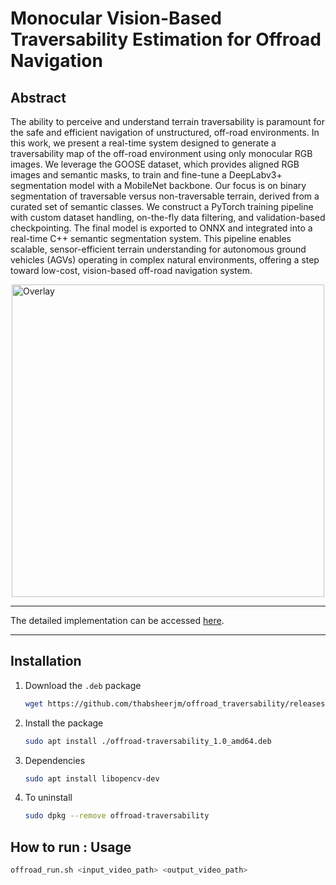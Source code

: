 # Monocular Vision-Based Traversability Estimation for Offroad Navigation 

## Abstract 

The ability to perceive and understand terrain traversability is paramount for the safe and efficient navigation 
of unstructured, off-road environments. In this work, we present a real-time system designed to generate a 
traversability map of the off-road environment using only monocular RGB images. We leverage the GOOSE dataset, 
which provides aligned RGB images and semantic masks, to train and fine-tune a DeepLabv3+ segmentation model with a 
MobileNet backbone. Our focus is on binary segmentation of traversable versus non-traversable terrain, derived 
from a curated set of semantic classes. We construct a PyTorch training pipeline with custom dataset handling, 
on-the-fly data filtering, and validation-based checkpointing. The final model is exported to ONNX and 
integrated into a real-time C++ semantic segmentation system. This pipeline enables scalable, sensor-efficient terrain 
understanding for autonomous ground vehicles (AGVs) operating in complex natural environments, 
offering a step toward low-cost, vision-based off-road navigation system.  

<div style="display: flex; justify-content: center;">
  <img src="media/bicycle_overlay.gif" alt="Overlay" width="500">
</div>

<hr>

The detailed implementation can be accessed [here](offroad_navigation-report.pdf).

<hr>

## Installation 
1. Download the `.deb` package
   ```bash
   wget https://github.com/thabsheerjm/offroad_traversability/releases/download/v1.0/offroad-traversability_1.0_amd64.deb
2. Install the package  
   ```bash
   sudo apt install ./offroad-traversability_1.0_amd64.deb
3. Dependencies
   ```bash
   sudo apt install libopencv-dev
3. To uninstall
   ```bash
   sudo dpkg --remove offroad-traversability
## How to run : Usage
```bash
offroad_run.sh <input_video_path> <output_video_path>

